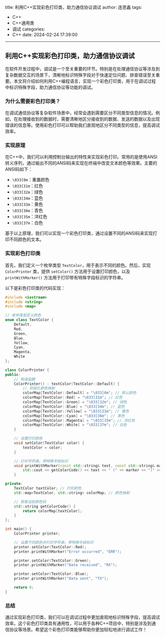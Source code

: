 title: 利用C++实现彩色打印类，助力通信协议调试
author: 连思鑫
tags:
  - C++
  - C++通用类
  - 调试
categories:
  - C++
date: 2024-02-24 17:39:00
---
## 利用C++实现彩色打印类，助力通信协议调试

在软件开发过程中，调试是一个至关重要的环节。特别是在处理通信协议等涉及到复杂数据交互的场景下，清晰地标识特殊字段对于快速定位问题、排查错误至关重要。本文将介绍如何利用C++编程语言，实现一个彩色打印类，用于在调试过程中标识特殊字段，助力通信协议等功能的调试。

### 为什么需要彩色打印类？

在调试通信协议等复杂软件场景中，经常会遇到需要区分不同类型信息的情况。例如，在处理接收到的数据时，需要清晰地区分接收到的数据、发送的数据以及出现错误的信息等。使用彩色打印可以帮助我们直观地区分不同类型的信息，提高调试效率。

### 实现原理

在C++中，我们可以利用控制台输出的特性来实现彩色打印。常用的是使用ANSI转义序列，通过输出不同的ANSI码来实现在终端中改变文本颜色等效果。主要的ANSI码如下：

- `\033[0m`：重置颜色
- `\033[31m`：红色
- `\033[32m`：绿色
- `\033[34m`：蓝色
- `\033[33m`：黄色
- `\033[36m`：青色
- `\033[35m`：洋红色
- `\033[37m`：白色

基于以上原理，我们可以实现一个彩色打印类，通过设置不同的ANSI码来实现打印不同颜色的文本。

### 实现彩色打印类

首先，我们定义一个枚举类型 `TextColor`，用于表示不同的颜色。然后，实现 `ColorPrinter` 类，提供 `setColor()` 方法用于设置打印颜色，以及 `printWithMarker()` 方法用于打印带有特殊字段标识的字符串。

以下是彩色打印类的代码实现：

```cpp
#include <iostream>
#include <string>
#include <map>

// 枚举类型定义颜色
enum class TextColor {
    Default,
    Red,
    Green,
    Blue,
    Yellow,
    Cyan,
    Magenta,
    White
};

class ColorPrinter {
public:
    // 构造函数
    ColorPrinter() : textColor(TextColor::Default) {
        // 初始化颜色映射
        colorMap[TextColor::Default] = "\033[0m"; // 默认颜色
        colorMap[TextColor::Red] = "\033[31m"; // 红色
        colorMap[TextColor::Green] = "\033[32m"; // 绿色
        colorMap[TextColor::Blue] = "\033[34m"; // 蓝色
        colorMap[TextColor::Yellow] = "\033[33m"; // 黄色
        colorMap[TextColor::Cyan] = "\033[36m"; // 青色
        colorMap[TextColor::Magenta] = "\033[35m"; // 洋红色
        colorMap[TextColor::White] = "\033[37m"; // 白色
    }

    // 设置打印颜色
    void setColor(TextColor color) {
        textColor = color;
    }

    // 打印字符串，带特殊字段标识
    void printWithMarker(const std::string& text, const std::string& marker) {
        std::cout << getColorCode() << text << " (" << marker << ")" << getColorCode() << std::endl;
    }

private:
    TextColor textColor; // 打印颜色
    std::map<TextColor, std::string> colorMap; // 颜色映射

    // 获取当前颜色码
    std::string getColorCode() {
        return colorMap[textColor];
    }
};

int main() {
    ColorPrinter printer;

    // 设置不同颜色并打印字符串，带特殊字段标识
    printer.setColor(TextColor::Red);
    printer.printWithMarker("Error occurred", "ERR");

    printer.setColor(TextColor::Green);
    printer.printWithMarker("Data received", "RX");

    printer.setColor(TextColor::Blue);
    printer.printWithMarker("Data sent", "TX");

    return 0;
}
```

### 总结

通过实现彩色打印类，我们可以在调试过程中更加直观地标识特殊字段，提高调试效率。这个彩色打印类具有通用性，可以用于各种C++项目中，特别是涉及到通信协议等场景。希望这个彩色打印类能够帮助你更加轻松地进行调试工作！